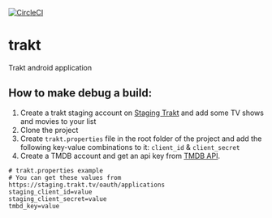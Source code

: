 [![CircleCI](https://circleci.com/gh/Unbounds/trakt.svg?style=shield)](https://circleci.com/gh/Unbounds/trakt)

# trakt
Trakt android application

## How to make debug a build:

1. Create a trakt staging account on [Staging Trakt](https://staging.trakt.tv) and add some TV shows and movies to your list
1. Clone the project
1. Create `trakt.properties` file in the root folder of the project and add the following key-value combinations to it: `client_id` & `client_secret`
1. Create a TMDB account and get an api key from [TMDB
   API](https://www.themoviedb.org/settings/api).

```properties
# trakt.properties example
# You can get these values from https://staging.trakt.tv/oauth/applications
staging_client_id=value
staging_client_secret=value
tmbd_key=value
```
